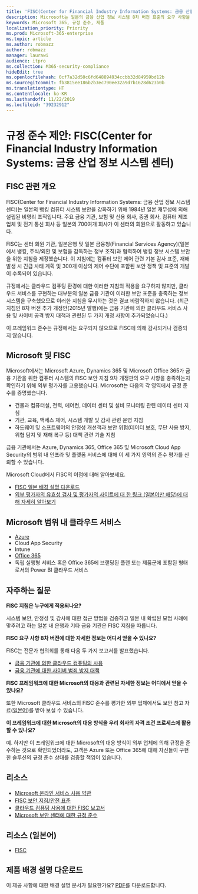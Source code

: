 ```yaml
---
title: 'FISC(Center for Financial Industry Information Systems: 금융 산업 정보 시스템 센터)'
description: Microsoft는 일본의 금융 산업 정보 시스템 8차 버전 표준의 요구 사항을 충족합니다.
keywords: Microsoft 365, 규정 준수, 제품
localization_priority: Priority
ms.prod: Microsoft-365-enterprise
ms.topic: article
ms.author: robmazz
author: robmazz
manager: laurawi
audience: itpro
ms.collection: M365-security-compliance
hideEdit: true
ms.openlocfilehash: 0cf7a32d50c6fd648894934ccbb32d84959bd12b
ms.sourcegitcommit: fb3815ee186b2b3ec790ee32a9d7b1628d623b0b
ms.translationtype: HT
ms.contentlocale: ko-KR
ms.lasthandoff: 11/22/2019
ms.locfileid: "39232912"
---
```

# <a name="compliance-offering-center-for-financial-industry-information-systems-fisc"></a>규정 준수 제안: FISC(Center for Financial Industry Information Systems: 금융 산업 정보 시스템 센터)

## <a name="fisc-overview"></a>FISC 관련 개요

FISC(Center for Financial Industry Information Systems: 금융 산업 정보 시스템 센터)는 일본의 뱅킹 컴퓨터 시스템 보안을 강화하기 위해 1984년 일본 재무성에 의해 설립된 비영리 조직입니다. 주요 금융 기관, 보험 및 신용 회사, 증권 회사, 컴퓨터 제조업체 및 전기 통신 회사 등 일본의 700여개 회사가 이 센터의 회원으로 활동하고 있습니다.

FISC는 센터 회원 기관, 일본은행 및 일본 금융청(Financial Services Agency)(일본에서 뱅킹, 주식/외환 및 보험을 감독하는 정부 조직)과 협력하여 뱅킹 정보 시스템 보안을 위한 지침을 제정했습니다. 이 지침에는 컴퓨터 보안 제어 관련 기본 감사 표준, 재해 발생 시 긴급 사태 계획 및 300개 이상의 제어 수단에 포함된 보안 정책 및 표준의 개발이 수록되어 있습니다.

규정에서는 클라우드 컴퓨팅 환경에 대한 이러한 지침의 적용을 요구하지 않지만, 클라우드 서비스를 구현하는 대부분의 일본 금융 기관이 이러한 보안 표준을 충족하는 정보 시스템을 구축했으므로 이러한 지침을 무시하는 것은 결코 바람직하지 않습니다. (최근 지침인 8차 버전 추가 개정안(2015년 발행)에는 금융 기관에 의한 클라우드 서비스 사용 및 사이버 공격 방지 대책과 관련된 두 가지 개정 사항이 추가되었습니다.)

이 프레임워크 준수는 규정에서는 요구되지 않으므로 FISC에 의해 감사되거나 검증되지 않습니다.

## <a name="microsoft-and-fisc"></a>Microsoft 및 FISC

Microsoft에서는 Microsoft Azure, Dynamics 365 및 Microsoft Office 365가 금융 기관을 위한 컴퓨터 시스템의 FISC 보안 지침 9차 개정판의 요구 사항을 충족하는지 확인하기 위해 외부 평가자를 고용했습니다. Microsoft는 다음의 각 영역에서 규정 준수를 증명했습니다.

- 건물과 컴퓨터실, 전력, 에어컨, 데이터 센터 및 설비 모니터링 관련 데이터 센터 지침
- 기관, 교육, 액세스 제어, 시스템 개발 및 감사 관련 운영 지침
- 하드웨어 및 소프트웨어의 안정성 개선책과 보안 위험(데이터 보호, 무단 사용 방지, 위협 탐지 및 재해 복구 등) 대책 관련 기술 지침

금융 기관에서는 Azure, Dynamics 365, Office 365 및 Microsoft Cloud App Security의 범위 내 인프라 및 플랫폼 서비스에 대해 이 세 가지 영역의 준수 평가를 신뢰할 수 있습니다. 

Microsoft Cloud에서 FISC의 이점에 대해 알아보세요.

- [FISC 일본 배경 설명 다운로드](https://aka.ms/fisc-backgrounder)
- [외부 평가자의 유효성 검사 및 평가자의 사이트에 대 한 링크 (일본어만 해당)에 대해 자세히 알아보기](https://www.microsoft.com/ja-jp/business/enterprise-security/twc/finance-fisc.aspx) 

## <a name="microsoft-in-scope-cloud-services"></a>Microsoft 범위 내 클라우드 서비스

- [Azure](https://aka.ms/AzureCompliance)
- Cloud App Security
- Intune
- [Office 365](https://go.microsoft.com/fwlink/p/?LinkID=2077751)
- 독립 실행형 서비스 혹은 Office 365에 브랜딩된 플랜 또는 제품군에 포함된 형태로서의 Power BI 클라우드 서비스

## <a name="frequently-asked-questions"></a>자주하는 질문

**FISC 지침은 누구에게 적용되나요?**

시스템 보안, 안정성 및 감사에 대한 접근 방법을 검증하고 일본 내 확립된 모범 사례에 맞추려고 하는 일본 내 은행과 기타 금융 기관은 FISC 지침을 따릅니다.

**FISC 요구 사항 8차 버전에 대한 자세한 정보는 어디서 얻을 수 있나요?**

FISC는 전문가 협의회를 통해 다음 두 가지 보고서를 발표했습니다.

- [금융 기관에 의한 클라우드 컴퓨팅의 사용](https://aka.ms/cloud-computing-report-en)
- [금융 기관에 대한 사이버 범죄 방지 대책](https://aka.ms/cyberattack-counter)

**FISC 프레임워크에 대한 Microsoft의 대응과 관련된 자세한 정보는 어디에서 얻을 수 있나요?**

또한 Microsoft 클라우드 서비스의 FISC 준수를 평가한 외부 업체에서도 보안 참고 자료([일본어](https://aka.ms/microsoftresponsetofiscguidancejapanese))를 받아 보실 수 있습니다.

**이 프레임워크에 대한 Microsoft의 대응 방식을 우리 회사의 자격 조건 프로세스에 활용할 수 있나요?**

예. 하지만 이 프레임워크에 대한 Microsoft의 대응 방식이 외부 업체에 의해 규정을 준수하는 것으로 확인되었더라도, 고객은 Azure 또는 Office 365에 대해 자신들이 구현한 솔루션의 규정 준수 상태를 검증할 책임이 있습니다.

## <a name="resources"></a>리소스

- [Microsoft 온라인 서비스 사용 약관](https://aka.ms/Online-Services-Terms)
- [FISC 보안 지침/안전 표준](https://www.fisc.or.jp/english)
- [클라우드 컴퓨팅 사용에 대한 FISC 보고서](https://aka.ms/cloud-computing-report-en)
- [Microsoft 보안 센터에 대한 규정 준수](https://www.microsoft.com/trust-center/compliance/compliance-overview)

## <a name="resources-in-japanese"></a>리소스 (일본어)

- [FISC](https://www.fisc.or.jp/)

## <a name="download-the-offering-backgrounder"></a>제품 배경 설명 다운로드

이 제공 사항에 대한 배경 설명 문서가 필요한가요? [PDF](https://download.microsoft.com/download/9/1/D/91D74F03-AA26-4D22-AB99-576FE9F88B58/FISC-Compliance.pdf)를 다운로드합니다.
